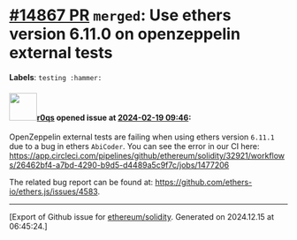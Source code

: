 # [\#14867 PR](https://github.com/ethereum/solidity/pull/14867) `merged`: Use ethers version 6.11.0 on openzeppelin external tests
**Labels**: `testing :hammer:`


#### <img src="https://avatars.githubusercontent.com/u/457348?u=e02c93e6d98c1154952140a8d5af50d9d5ca59c9&v=4" width="50">[r0qs](https://github.com/r0qs) opened issue at [2024-02-19 09:46](https://github.com/ethereum/solidity/pull/14867):

OpenZeppelin external tests are failing when using ethers version `6.11.1` due to a bug in ethers `AbiCoder`. You can see the error in our CI here: https://app.circleci.com/pipelines/github/ethereum/solidity/32921/workflows/26462bf4-a7bd-4290-b9d5-d4489a5c9f7c/jobs/1477206

The related bug report can be found at: https://github.com/ethers-io/ethers.js/issues/4583.




-------------------------------------------------------------------------------



[Export of Github issue for [ethereum/solidity](https://github.com/ethereum/solidity). Generated on 2024.12.15 at 06:45:24.]
